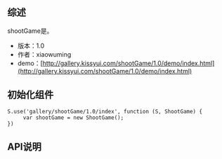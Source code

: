 ## 综述

shootGame是。

* 版本：1.0
* 作者：xiaowuming
* demo：[http://gallery.kissyui.com/shootGame/1.0/demo/index.html](http://gallery.kissyui.com/shootGame/1.0/demo/index.html)

## 初始化组件

    S.use('gallery/shootGame/1.0/index', function (S, ShootGame) {
         var shootGame = new ShootGame();
    })

## API说明
